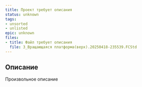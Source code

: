 ```yaml
---
title: Проект требует описания
status: unknown
tags:
- unsorted
- unlisted
epic: unknown
files:
- title: Файл требует описания
  file: 3_Вращающаяся платформа(верх).20250418-235539.FCStd
---
```



## Описание

Произвольное описание